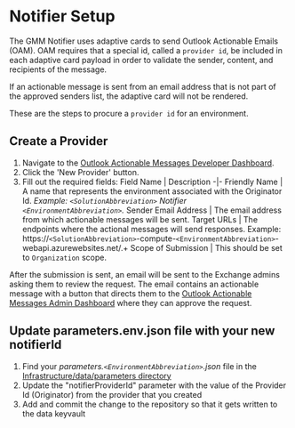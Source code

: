 # Notifier Setup

The GMM Notifier uses adaptive cards to send Outlook Actionable Emails (OAM). OAM requires that a special id, called a `provider id`, be included in each adaptive card payload in order to validate the sender, content, and recipients of the message.

If an actionable message is sent from an email address that is not part of the approved senders list, the adaptive card will not be rendered.

These are the steps to procure a `provider id` for an environment.

## Create a Provider

1. Navigate to the [Outlook Actionable Messages Developer Dashboard].
1. Click the 'New Provider' button.
1. Fill out the required fields:
    Field Name | Description
    -|-
    Friendly Name | A name that represents the environment associated with the Originator Id. *Example: `<SolutionAbbreviation>` Notifier `<EnvironmentAbbreviation>`.*
    Sender Email Address | The email address from which actionable messages will be sent.
    Target URLs | The endpoints where the actional messages will send responses. Example: https://`<SolutionAbbreviation>`-compute-`<EnvironmentAbbreviation>`-webapi.azurewebsites.net/.+
    Scope of Submission | This should be set to `Organization` scope.

After the submission is sent, an email will be sent to the Exchange admins asking them to review the request. The email contains an actionable message with a button that directs them to the [Outlook Actionable Messages Admin Dashboard] where they can approve the request.


## Update parameters.env.json file with your new notifierId

1. Find your *parameters.`<EnvironmentAbbreviation>`.json* file in the [Infrastructure/data/parameters directory](../Infrastructure/data/parameters/)
1. Update the "notifierProviderId" parameter with the value of the Provider Id (Originator) from the provider that you created
1. Add and commit the change to the repository so that it gets written to the data keyvault

<!-- Link References -->
[Outlook Actionable Messages Developer Dashboard]: https://aka.ms/publishoam
[Outlook Actionable Messages Admin Dashboard]: https://outlook.office.com/connectors/oam/Admin